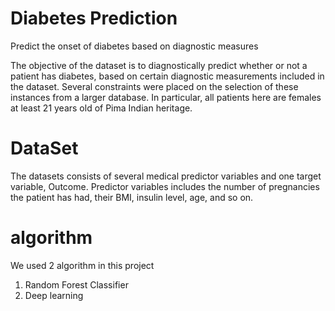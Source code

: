 # Diabetes Prediction
Predict the onset of diabetes based on diagnostic measures

The objective of the dataset is to diagnostically predict whether or not a patient has diabetes, based on certain diagnostic measurements included in the dataset. Several constraints were placed on the selection of these instances from a larger database. In particular, all patients here are females at least 21 years old of Pima Indian heritage.

# DataSet

The datasets consists of several medical predictor variables and one target variable, Outcome. Predictor variables includes the number of pregnancies the patient has had, their BMI, insulin level, age, and so on.

# algorithm
We used 2 algorithm in this project
1. Random Forest Classifier
2. Deep learning
